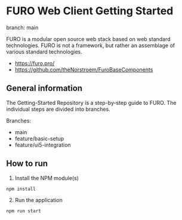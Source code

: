 # FURO Web Client Getting Started

branch: main

FURO is a modular open source web stack based on web standard technologies. FURO is not a framework, but rather an assemblage of various standard technologies. 

- https://furo.pro/
- https://github.com/theNorstroem/FuroBaseComponents

## General information
The Getting-Started Repository is a step-by-step guide to FURO. The individual steps are divided into branches.

Branches:
- main
- feature/basic-setup
- feature/ui5-integration

## How to run
1. Install the NPM module(s)
```bash
npm install
```
2. Run the application
```bash
npm run start
```
